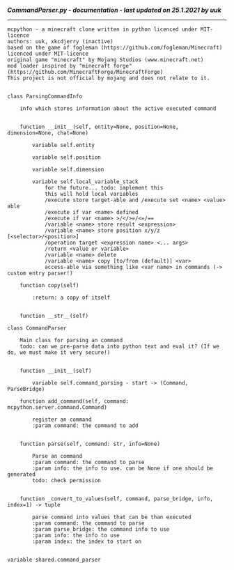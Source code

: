 ***CommandParser.py - documentation - last updated on 25.1.2021 by uuk***
___

    mcpython - a minecraft clone written in python licenced under MIT-licence
    authors: uuk, xkcdjerry (inactive)
    based on the game of fogleman (https://github.com/fogleman/Minecraft) licenced under MIT-licence
    original game "minecraft" by Mojang Studios (www.minecraft.net)
    mod loader inspired by "minecraft forge" (https://github.com/MinecraftForge/MinecraftForge)
    This project is not official by mojang and does not relate to it.


    class ParsingCommandInfo
        
        info which stores information about the active executed command


        function __init__(self, entity=None, position=None, dimension=None, chat=None)

            variable self.entity

            variable self.position

            variable self.dimension

            variable self.local_variable_stack
                for the future... todo: implement this
                this will hold local variables
                /execute store target-able and /execute set <name> <value> able
                /execute if var <name> defined
                /execute if var <name> >/</>=/<=/==
                /variable <name> store result <expression>
                /variable <name> store position x/y/z [<selector>/<position>]
                /operation target <expression name> <... args>
                /return <value or variable>
                /variable <name> delete
                /variable <name> copy [to/from (default)] <var>
                access-able via something like <var name> in commands (-> custom entry parser!)

        function copy(self)
            
            :return: a copy of itself


        function __str__(self)

    class CommandParser
        
        Main class for parsing an command
        todo: can we pre-parse data into python text and eval it? (If we do, we must make it very secure!)


        function __init__(self)

            variable self.command_parsing - start -> (Command, ParseBridge)

        function add_command(self, command: mcpython.server.command.Command)
            
            register an command
            :param command: the command to add


        function parse(self, command: str, info=None)
            
            Parse an command
            :param command: the command to parse
            :param info: the info to use. can be None if one should be generated
            todo: check permission


        function _convert_to_values(self, command, parse_bridge, info, index=1) -> tuple
            
            parse command into values that can be than executed
            :param command: the command to parse
            :param parse_bridge: the command info to use
            :param info: the info to use
            :param index: the index to start on


    variable shared.command_parser
